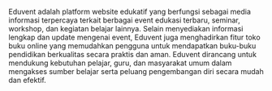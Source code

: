 Eduvent adalah platform website edukatif yang berfungsi sebagai media informasi terpercaya terkait berbagai event edukasi terbaru, seminar, workshop, dan kegiatan belajar lainnya. Selain menyediakan informasi lengkap dan update mengenai event, Eduvent juga menghadirkan fitur toko buku online yang memudahkan pengguna untuk mendapatkan buku-buku pendidikan berkualitas secara praktis dan aman. Eduvent dirancang untuk mendukung kebutuhan pelajar, guru, dan masyarakat umum dalam mengakses sumber belajar serta peluang pengembangan diri secara mudah dan efektif.
